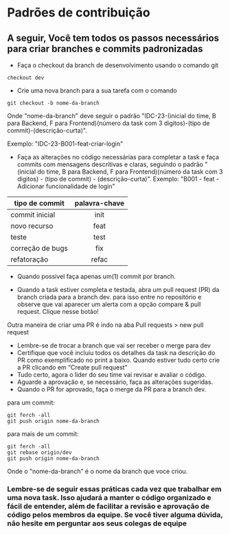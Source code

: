# Padrões de contribuição

## A seguir, Você tem todos os passos necessários para criar branches e commits padronizadas

* Faça o checkout da branch de desenvolvimento usando o comando git

```text
checkout dev
```

* Crie uma nova branch para a sua tarefa com o comando

```text
git checkout -b nome-da-branch
```

Onde "nome-da-branch" deve seguir o padrão "IDC-23-(inicial do time, B para Backend, F para Frontend)(número da task com 3 digitos)-(tipo de commit)-(descrição-curta)".

Exemplo: "IDC-23-B001-feat-criar-login"

* Faça as alterações no código necessárias para completar a task e faça commits com mensagens descritivas e claras, seguindo o padrão "(inicial do time, B para Backend, F para Frontend)(número da task com 3 digitos) - (tipo de commit) - (descrição-curta)". Exemplo: "B001 - feat - Adicionar funcionalidade de login"

| tipo de commit | palavra-chave|
|----------|:-------------:|
| commit inicial | init |
| novo recurso | feat |
| teste | test |
| correção de bugs | fix |
| refatoração | refac |

* Quando possivel faça apenas um(1) commit por branch.

* Quando a task estiver completa e testada, abra um pull request (PR) da branch criada para a branch dev. para isso entre no repositório e observe que vai aparecer um alerta com a opção compare & pull request. Clique nesse botão!

Outra maneira de criar uma PR é indo na aba Pull requests > new pull request

* Lembre-se de trocar a branch que vai ser receber o merge para dev
* Certifique que você incluiu todos os detalhes da task na descrição do PR como exemplificado no print a baixo. Quando estiver tudo certo crie a PR clicando em “Create pull request”
* Tudo certo, agora o lider do seu time vai revisar e avaliar o código.
* Aguarde a aprovação e, se necessário, faça as alterações sugeridas.
* Quando o PR for aprovado, faça o merge da PR para a branch dev.

para um commit:

```text
git ferch -all
git push origin nome-da-branch
```

para mais de um commit:

```text
git ferch -all
git rebase origin/dev
git push origin nome-da-branch
```

Onde o "nome-da-branch" é o nome da branch que voce criou.

### Lembre-se de seguir essas práticas cada vez que trabalhar em uma nova task. Isso ajudará a manter o código organizado e fácil de entender, além de facilitar a revisão e aprovação de código pelos membros da equipe. Se você tiver alguma dúvida, não hesite em perguntar aos seus colegas de equipe
